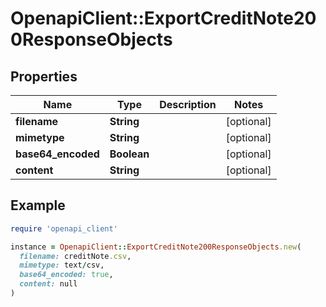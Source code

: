# OpenapiClient::ExportCreditNote200ResponseObjects

## Properties

| Name | Type | Description | Notes |
| ---- | ---- | ----------- | ----- |
| **filename** | **String** |  | [optional] |
| **mimetype** | **String** |  | [optional] |
| **base64_encoded** | **Boolean** |  | [optional] |
| **content** | **String** |  | [optional] |

## Example

```ruby
require 'openapi_client'

instance = OpenapiClient::ExportCreditNote200ResponseObjects.new(
  filename: creditNote.csv,
  mimetype: text/csv,
  base64_encoded: true,
  content: null
)
```

